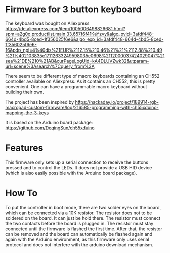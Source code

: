 # Firmware for 3 button keyboard
The keyboard was bought on Aliexpress https://de.aliexpress.com/item/1005006498826681.html?spm=a2g0o.productlist.main.33.657f6f41KaYzvy&algo_pvid=3afdf448-664d-4bd5-8ced-1f356025f6e6&algo_exp_id=3afdf448-664d-4bd5-8ced-1f356025f6e6-16&pdp_npi=4%40dis%21EUR%2112.15%210.46%21%21%2112.88%210.49%21%402103835c17112633249598035e0698%2112000037424029047%21sea%21DE%210%21AB&curPageLogUid=kA4DLUVZwk32&utparam-url=scene%3Asearch%7Cquery_from%3A

There seem to be different type of macro keyboards containing an CH552 controller available on Aliexpress. As it contains an CH552, this is pretty convenient. One can have a programmable macro keyboard without building their own.

The project has been inspired by https://hackaday.io/project/189914-rgb-macropad-custom-firmware/log/216585-programming-with-ch55xduino-mapping-the-3-keys

It is based on the Arduino board package: https://github.com/DeqingSun/ch55xduino

# Features
This firmware only sets up a serial connection to receive the buttons pressed and to control the LEDs. It does not provide a USB HID device (which is also easily possible with the Arduino board package).

# How To
To put the controller in boot mode, there are two solder eyes on the board, which can be connected via a 10K resistor. The resistor does not to be soldered on the board. It can just be hold there.
The resistor must connect the two contacts before the board is plugged in. The resistor must stay connected until the firmware is flashed the first time.
After that, the resistor can be removed and the board can automatically be flashed again and again with the Arduino environment, as this firmware only uses serial protocol and does not interfere with the arduino download mechanism.
